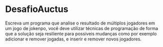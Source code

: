 # DesafioAuctus
Escreva um programa que analise o resultado de múltiplos jogadores em um jogo de jokenpo, você deve utilizar técnicas de programação de forma que a solução seja resiliente para possíveis mudanças como por exemplo adicionar e remover jogadas, e inserir e remover novos jogadores.
